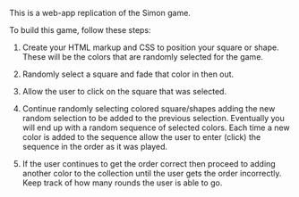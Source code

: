 This is a web-app replication of the Simon game.





To build this game, follow these steps:

1) Create your HTML markup and CSS to position your square or shape. These will be the colors that are randomly selected for the game.

2) Randomly select a square and fade that color in then out.

3) Allow the user to click on the square that was selected.

4) Continue randomly selecting colored square/shapes adding the new random selection to be added to the previous selection. Eventually you will end up with a random sequence of selected colors.
Each time a new color is added to the sequence allow the user to enter (click) the sequence in the order as it was played.

5) If the user continues to get the order correct then proceed to adding another color to the collection until the user gets the order incorrectly.
Keep track of how many rounds the user is able to go.